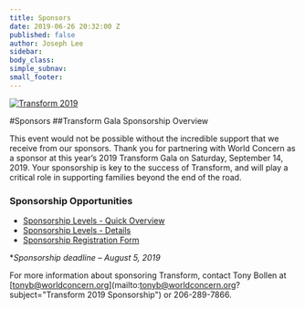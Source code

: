 ```yaml
---
title: Sponsors
date: 2019-06-26 20:32:00 Z
published: false
author: Joseph Lee
sidebar: 
body_class: 
simple_subnav: 
small_footer: 
---
```


<a href="/transform#details" title="Back to Transform Overview"><img src="/assets/images/transform-logo.svg" alt="Transform 2019" class="transform-logo" /></a>

#Sponsors 
##Transform Gala Sponsorship Overview

This event would not be possible without the incredible support that we receive from our sponsors. 
Thank you for partnering with World Concern as a sponsor at this year’s 2019 Transform Gala on Saturday, September 14, 2019.  Your sponsorship is key to the success of Transform, and will play a critical role in supporting families beyond the end of the road.

### Sponsorship Opportunities
* [Sponsorship Levels - Quick Overview](/assets/2019-Transform-Sponsorship-Overview.pdf) 
* [Sponsorship Levels - Details](/assets/2019-Transform-Sponsorship-Levels.pdf) 
* [Sponsorship Registration Form](/assets/2019-Transform-Sponsorship-Registration-Form.pdf)
 
**Sponsorship deadline – August 5, 2019*

For more information about sponsoring Transform, contact Tony Bollen at [tonyb@worldconcern.org](mailto:tonyb@worldconcern.org?subject="Transform 2019 Sponsorship") or 
206-289-7866.

<!-- We thank the following organizations and individuals who have given their generous support as a 2019 Transform Sponsor! -->

<br/>
